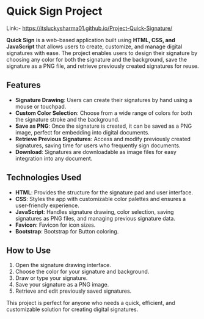 # Quick Sign Project

Link:- https://itsluckysharma01.github.io/Project-Quick-Signature/


**Quick Sign** is a web-based application built using **HTML, CSS, and JavaScript** that allows users to create, customize, and manage digital signatures with ease. The project enables users to design their signature by choosing any color for both the signature and the background, save the signature as a PNG file, and retrieve previously created signatures for reuse.

## Features
- **Signature Drawing**: Users can create their signatures by hand using a mouse or touchpad.
- **Custom Color Selection**: Choose from a wide range of colors for both the signature stroke and the background.
- **Save as PNG**: Once the signature is created, it can be saved as a PNG image, perfect for embedding into digital documents.
- **Retrieve Previous Signatures**: Access and modify previously created signatures, saving time for users who frequently sign documents.
- **Download**: Signatures are downloadable as image files for easy integration into any document.

## Technologies Used
- **HTML**: Provides the structure for the signature pad and user interface.
- **CSS**: Styles the app with customizable color palettes and ensures a user-friendly experience.
- **JavaScript**: Handles signature drawing, color selection, saving signatures as PNG files, and managing previous signature data.
- **Favicon**: Favicon for icon sizes.
- **Bootstrap**: Bootstrap for Button coloring.

## How to Use
1. Open the signature drawing interface.
2. Choose the color for your signature and background.
3. Draw or type your signature.
4. Save your signature as a PNG image.
5. Retrieve and edit previously saved signatures.

This project is perfect for anyone who needs a quick, efficient, and customizable solution for creating digital signatures.